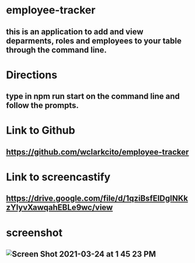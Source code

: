 # employee-tracker

## this is an application to add and view deparments, roles and employees to your table through the command line.

# Directions

## type in npm run start on the command line and follow the prompts.

# Link to Github

## https://github.com/wclarkcito/employee-tracker

# Link to screencastify

## https://drive.google.com/file/d/1qziBsfEIDgINKkzYlyvXawqahEBLe9wc/view

# screenshot

## ![Screen Shot 2021-03-24 at 1 45 23 PM](https://user-images.githubusercontent.com/73144564/112381032-56e1d580-8ca7-11eb-866a-fb649acfcde5.png)
